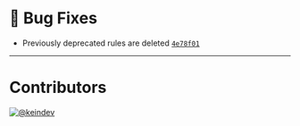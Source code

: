 # :bug: Bug Fixes

- Previously deprecated rules are deleted [`4e78f01`](https://github.com/tagproject/ts-library-shared-config/commit/4e78f01652531d04a8c74bad945a41b75a5072d0)

---

# Contributors

[![@keindev](https://avatars.githubusercontent.com/u/4527292?v=4&s=40)](https://github.com/keindev)
